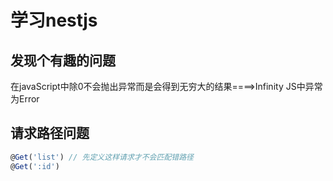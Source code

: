 
# 学习nestjs
## 发现个有趣的问题
在javaScript中除0不会抛出异常而是会得到无穷大的结果====>Infinity
JS中异常为Error

## 请求路径问题
```JavaScript
@Get('list') // 先定义这样请求才不会匹配错路径
@Get(':id')
```

